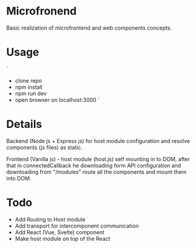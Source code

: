 # Microfronend

Basic realization of microfrontend and web components concepts.

# Usage

`
- clone repo
- npm install
- npm run dev
- open browser on localhost:3000
`

# Details

Backend (Node js + Express js) for host module configuration and resolve components (js files) as static.

Frontend (Vanilla js) - host module (host.js) self mounting in to DOM, after that in connectedCallback he downloading form API configuration and downloading from "/modules" route all the components and mount them into DOM.

# Todo

- Add Routing to Host module
- Add transport for intercomponent communication
- Add React (Vue, Svelte) component
- Make host module on top of the React
